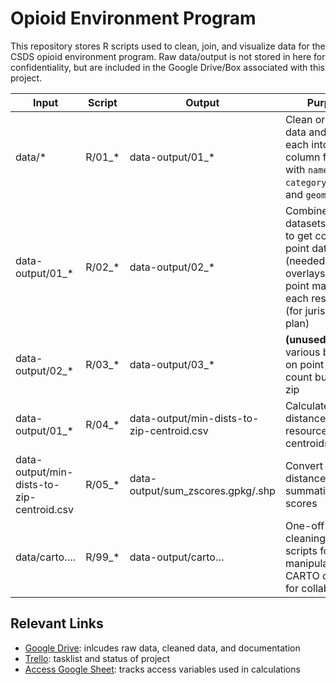 
<!-- README.md is generated from README.Rmd. Please edit that file -->

# Opioid Environment Program

This repository stores R scripts used to clean, join, and visualize data
for the CSDS opioid environment program. Raw data/output is not stored
in here for confidentiality, but are included in the Google Drive/Box
associated with this
project.

| Input                                     | Script   | Output                                    | Purpose                                                                                                                                          |
| ----------------------------------------- | -------- | ----------------------------------------- | ------------------------------------------------------------------------------------------------------------------------------------------------ |
| data/\*                                   | R/01\_\* | data-output/01\_\*                        | Clean original data and get each into 3-column format with `name`, `category_service`, and `geometry`                                            |
| data-output/01\_\*                        | R/02\_\* | data-output/02\_\*                        | Combine datasets together to get combined point dataset (needed for map overlays), create point maps for each resource (for jurisdictional plan) |
| data-output/02\_\*                        | R/03\_\* | data-output/03\_\*                        | **(unused)** Create various buffers on point dataset, count buffers per zip                                                                      |
| data-output/01\_\*                        | R/04\_\* | data-output/min-dists-to-zip-centroid.csv | Calculate min distance from resources to zip centroids                                                                                           |
| data-output/min-dists-to-zip-centroid.csv | R/05\_\* | data-output/sum\_zscores.gpkg/.shp        | Convert centroid distances to summative z-scores                                                                                                 |
| data/carto….                              | R/99\_\* | data-output/carto…                        | One-off cleaning/joining scripts for manipulating CARTO datasets for collaborators                                                               |

## Relevant Links

  - [Google
    Drive](https://drive.google.com/drive/folders/1WOEZU8e56SiuENpqYbU1-Tf4HFa4aIeD):
    inlcudes raw data, cleaned data, and
    documentation
  - [Trello](https://trello.com/b/r8b41gb0/ethic-opioid-environment-program):
    tasklist and status of project
  - [Access Google
    Sheet](https://docs.google.com/spreadsheets/d/1GEZZcFkQd-944-DKvqG6Wh_aJ60FG0Y9GuNS8EtFLY8/edit#gid=0):
    tracks access variables used in calculations
